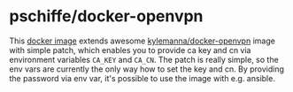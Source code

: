 # pschiffe/docker-openvpn

This [docker image](https://hub.docker.com/r/pschiffe/openvpn/) extends awesome [kylemanna/docker-openvpn](https://github.com/kylemanna/docker-openvpn) image with simple patch, which enables you to provide ca key and cn via environment variables `CA_KEY` and `CA_CN`. The patch is really simple, so the env vars are currently the only way how to set the key and cn. By providing the password via env var, it's possible to use the image with e.g. ansible.
